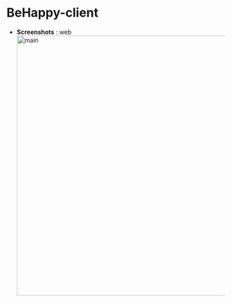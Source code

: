 # BeHappy-client

* **Screenshots**
  : web  
  <img width="600" alt="main" src="https://user-images.githubusercontent.com/60384482/87270012-d6f55000-c509-11ea-9a96-21776b844537.jpg">
